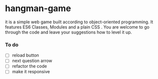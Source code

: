 # hangman-game

it is a simple web game built according to object-oriented programming. It features ES6 Classes, Modules and a plain CSS . You are welcome to go through the code and leave your suggestions how to level it up.

### To do

- [ ] reload button
- [ ] next question arrow
- [ ] refactor the code
- [ ] make it responsive
